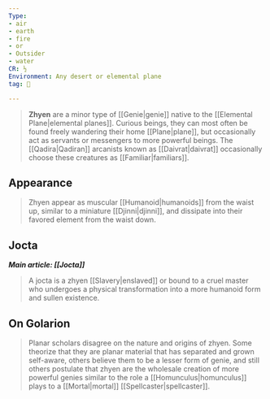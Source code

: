 ```yaml
---
Type:
- air
- earth
- fire
- or
- Outsider
- water
CR: ½
Environment: Any desert or elemental plane
tag: 👹

---
```


> **Zhyen** are a minor type of [[Genie|genie]] native to the [[Elemental Plane|elemental planes]]. Curious beings, they can most often be found freely wandering their home [[Plane|plane]], but occasionally act as servants or messengers to more powerful beings. The [[Qadira|Qadiran]] arcanists known as [[Daivrat|daivrat]] occasionally choose these creatures as [[Familiar|familiars]].



## Appearance

> Zhyen appear as muscular [[Humanoid|humanoids]] from the waist up, similar to a miniature [[Djinni|djinni]], and dissipate into their favored element from the waist down.


## Jocta

***Main article: [[Jocta]]***
> A jocta is a zhyen [[Slavery|enslaved]] or bound to a cruel master who undergoes a physical transformation into a more humanoid form and sullen existence.


## On Golarion

> Planar scholars disagree on the nature and origins of zhyen. Some theorize that they are planar material that has separated and grown self-aware, others believe them to be a lesser form of genie, and still others postulate that zhyen are the wholesale creation of more powerful genies similar to the role a [[Homunculus|homunculus]] plays to a [[Mortal|mortal]] [[Spellcaster|spellcaster]].








